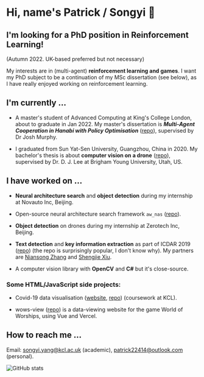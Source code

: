 # Hi, name's Patrick / Songyi 🦩
<!--
**patrick22414/patrick22414** is a ✨ _special_ ✨ repository because its `README.md` (this file) appears on your GitHub profile.

Here are some ideas to get you started:

- 🔭 I’m currently working on ...
- 🌱 I’m currently learning ...
- 👯 I’m looking to collaborate on ...
- 🤔 I’m looking for help with ...
- 💬 Ask me about ...
- 📫 How to reach me: ...
- 😄 Pronouns: ...
- ⚡ Fun fact: ...
-->

<!-- I now have a [personal blog site](https://patrick22414.substack.com/), currently in **BETA** cuz I'm too lazy. -->

## I'm looking for a PhD position in Reinforcement Learning!

(Autumn 2022. UK-based preferred but not necessary)

My interests are in (multi-agent) **reinforcement learning and games**. I want my PhD subject to be a continuation of my MSc dissertation (see below), as I have really enjoyed working on reinforcement learning.

## I'm currently ...

- A master's student of Advanced Computing at King's College London, about to graduate in Jan 2022. My master's dissertation is **_Multi-Agent Cooperation in Hanabi with Policy Optimisation_** ([repo](https://github.com/patrick22414/hanabi_project)), supervised by Dr Josh Murphy.

- I graduated from Sun Yat-Sen University, Guangzhou, China in 2020. My bachelor's thesis is about **computer vision on a drone** ([repo](https://github.com/patrick22414/drone-projects)), supervised by Dr. D. J. Lee at Brigham Young University, Utah, US.

## I have worked on ...

- **Neural architecture search** and **object detection** during my internship at Novauto Inc, Beijing.

- Open-source neural architecture search framework `aw_nas` ([repo](https://github.com/walkerning/aw_nas)).

- **Object detection** on drones during my internship at Zerotech Inc, Beijing.

- **Text detection** and **key information extraction** as part of ICDAR 2019 ([repo](https://github.com/zzzDavid/ICDAR-2019-SROIE)) (the repo is surprisingly popular, I don't know why). My partners are [Niansong Zhang](https://github.com/zzzDavid) and [Shengjie Xiu](https://github.com/Michael-Xiu).

- A computer vision library with **OpenCV** and **C#** but it's close-source.

### Some HTML/JavaScript side projects:

- Covid-19 data visualisation ([website](https://patrick22414.github.io/coursework-sdv/), [repo](https://github.com/patrick22414/coursework-sdv)) (coursework at KCL).

- wows-view ([repo](https://github.com/patrick22414/wows-view)) is a data-viewing website for the game World of Worships, using Vue and Vercel.

## How to reach me ...

Email: songyi.yang@kcl.ac.uk (academic), patrick22414@outlook.com (personal).

![GitHub stats](https://github-readme-stats.vercel.app/api?username=patrick22414&show_icons=true&theme=ayu-mirage)
